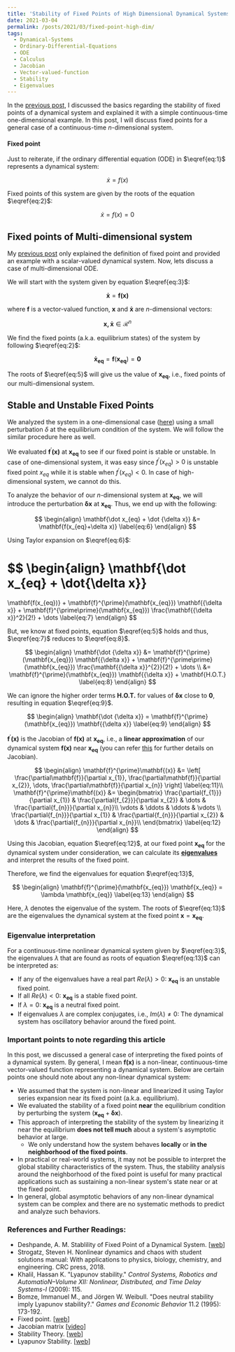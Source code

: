 ```yaml
---
title: 'Stability of Fixed Points of High Dimensional Dynamical Systems'
date: 2021-03-04
permalink: /posts/2021/03/fixed-point-high-dim/
tags:
  - Dynamical-Systems
  - Ordinary-Differential-Equations
  - ODE
  - Calculus
  - Jacobian
  - Vector-valued-function
  - Stability
  - Eigenvalues
---
```


In the [previous post](https://adipandas.github.io/posts/2020/02/stable-unstable-fixed-point/), I discussed the basics regarding the stability of fixed points of a dynamical system and explained it with a simple continuous-time one-dimensional example. In this post, I will discuss fixed points for a general case of a continuous-time $n$-dimensional system.



#### Fixed point

Just to reiterate, if the ordinary differential equation (ODE) in $\eqref{eq:1}$ represents a dynamical system:


$$
\dot x = f(x)
\label{eq:1}
$$


Fixed points of this system are given by the roots of the equation $\eqref{eq:2}$:


$$
\begin{equation}
\dot x = f(x) = 0
\label{eq:2}
\end{equation}
$$



## Fixed points of Multi-dimensional system

My [previous post](https://adipandas.github.io/posts/2020/02/stable-unstable-fixed-point/) only explained the definition of fixed point and provided an example with a scalar-valued dynamical system. Now, lets discuss a case of multi-dimensional ODE.

We will start with the system given by equation $\eqref{eq:3}$:


$$
\mathbf{\dot x} = \mathbf{f(x)}
\label{eq:3}
$$


where $\mathbf{f}$ is a vector-valued function, $\mathbf{x}$ and  $\mathbf{\dot x}$ are $n$-dimensional vectors:


$$
\mathbf{x, \dot x} \in \mathcal{R}^{n}
\label{eq:4}
$$


We find the fixed points (a.k.a. equilibrium states) of the system by following $\eqref{eq:2}$:


$$
\mathbf{\dot x_{eq}} = \mathbf{f}(\mathbf{x_{eq}}) = \mathbf{0}
\label{eq:5}
$$


The roots of $\eqref{eq:5}$ will give us the value of $\mathbf{x_{eq}}$, i.e., fixed points of our multi-dimensional system.



## Stable and Unstable Fixed Points

We analyzed the system in a one-dimensional case ([here](https://adipandas.github.io/posts/2020/02/stable-unstable-fixed-point/)) using a small perturbation $\delta$ at the equilibrium condition of the system. We will follow the similar procedure here as well. 



We evaluated $\mathbf{f}^{\prime}\mathbf{(x)}$ at $\mathbf{x_{eq}}$ to see if our fixed point is stable or unstable. In case of one-dimensional system, it was easy since  $f^{\prime}(x_{eq})>0$ is unstable fixed point $x_{eq}$  while it is stable when $f^{\prime}(x_{eq})<0$. In case of high-dimensional system, we cannot do this.



To analyze the behavior of our $n$-dimensional system at $\mathbf{x_{eq}}$, we will introduce the perturbation $\mathbf{\delta x}$ at $\mathbf{x_{eq}}$. Thus, we end up with the following:


$$
\begin{align}
\mathbf{\dot x_{eq} + \dot {\delta x}}
&=
\mathbf{f(x_{eq}+\delta x)}
\label{eq:6}
\end{align}
$$


Using Taylor expansion on $\eqref{eq:6}$:

$$
\begin{align}
\mathbf{\dot x_{eq} + \dot{\delta x}}
=
\mathbf{f(x_{eq})} 
+ 
\mathbf{f}^{\prime}(\mathbf{x_{eq}})
\mathbf{{\delta x}}
+
\mathbf{f}^{\prime\prime}(\mathbf{x_{eq}})
\frac{\mathbf{{\delta x}}^2}{2!}
+
\dots 
\label{eq:7}
\end{align}
$$

But, we know at fixed points, equation $\eqref{eq:5}$ holds and thus, $\eqref{eq:7}$ reduces to $\eqref{eq:8}$.

$$
\begin{align}
\mathbf{\dot {\delta x}} 
&= \mathbf{f}^{\prime}(\mathbf{x_{eq}}) \mathbf{{\delta x}} + \mathbf{f}^{\prime\prime}(\mathbf{x_{eq}}) \frac{\mathbf{{\delta x}}^{2}}{2!} + \dots \\
&= \mathbf{f}^{\prime}(\mathbf{x_{eq}}) \mathbf{{\delta x}} + \mathbf{H.O.T.} \label{eq:8}
\end{align}
$$

We can ignore the higher order terms $\mathbf{H.O.T.}$ for values of $\mathbf{\delta{x}}$ close to $\mathbf{0}$, resulting in equation $\eqref{eq:9}$.

$$
\begin{align}
\mathbf{\dot {\delta x}} = \mathbf{f}^{\prime}(\mathbf{x_{eq}}) \mathbf{{\delta x}} \label{eq:9}
\end{align}
$$


$\mathbf{f}^{\prime}\mathbf{(x)}$ is the Jacobian of $\mathbf{f(x)}$ at $\mathbf{x_{eq}}$, i.e., a **linear approximation** of our dynamical system $\mathbf{f(x)}$ near $\mathbf{x_{eq}}$ (you can refer [this](https://adipandas.github.io/posts/2020/03/vector-calculus/#jacobian-aka-derivative-of-vector-valued-function) for further details on Jacobian).


$$
\begin{align}
\mathbf{f}^{\prime}\mathbf{(x)}
&=
\left[
\frac{\partial\mathbf{f}}{\partial x_{1}}, \frac{\partial\mathbf{f}}{\partial x_{2}}, \dots, \frac{\partial\mathbf{f}}{\partial x_{n}}
\right] \label{eq:11}\\
\mathbf{f}^{\prime}\mathbf{(x)} &=
\begin{bmatrix}
\frac{\partial{f_{1}}}{\partial x_{1}} & \frac{\partial{f_{2}}}{\partial x_{2}} & \dots & \frac{\partial{f_{n}}}{\partial x_{n}}\\
\vdots & \ddots & \ddots & \vdots \\
\frac{\partial{f_{n}}}{\partial x_{1}} & \frac{\partial{f_{n}}}{\partial x_{2}} & \dots & \frac{\partial{f_{n}}}{\partial x_{n}}\\
\end{bmatrix} \label{eq:12}
\end{align}
$$


Using this Jacobian, equation $\eqref{eq:12}$, at our fixed point $\mathbf{x_{eq}}$ for the dynamical system under consideration, we can calculate its [**eigenvalues**](https://en.wikipedia.org/wiki/Eigenvalues_and_eigenvectors) and interpret the results of the fixed point.

Therefore, we find the eigenvalues for equation $\eqref{eq:13}$,


$$
\begin{align}
\mathbf{f}^{\prime}(\mathbf{x_{eq}}) \mathbf{x_{eq}} = \lambda \mathbf{x_{eq}} \label{eq:13}
\end{align}
$$


Here, $\lambda$ denotes the eigenvalue of the system. The roots of $\eqref{eq:13}$ are the eigenvalues the dynamical system at the fixed point $\mathbf{x}=\mathbf{x_{eq}}$.



### Eigenvalue interpretation <a name='eigen_value_interpretation'></a>

For a continuous-time nonlinear dynamical system given by $\eqref{eq:3}$, the eigenvalues $\lambda$ that are found as roots of equation $\eqref{eq:13}$ can be interpreted as:

* If any of the eigenvalues have a real part $Re(\lambda)>0$: $\mathbf{x_{eq}}$ is an unstable fixed point.
* If all $Re(\lambda)<0$: $\mathbf{x_{eq}}$ is a stable fixed point.
* If $\lambda=0$: $\mathbf{x_{eq}}$ is a neutral fixed point.
* If eigenvalues $\lambda$ are complex conjugates, i.e., $Im(\lambda) \ne 0$: The dynamical system has oscillatory behavior around the fixed point.



### Important points to note regarding this article

In this post, we discussed a general case of interpreting the fixed points of a dynamical system. By general, I mean $\mathbf{f(x)}$ is a non-linear, continuous-time vector-valued function representing a dynamical system. Below are certain points one should note about any non-linear dynamical system:

* We assumed that the system is non-linear and linearized it using Taylor series expansion near its fixed point (a.k.a. equilibrium).
* We evaluated the stability of a fixed point **near** the equilibrium condition by perturbing the system  ($\mathbf{x_{eq}}+\mathbf{\delta x}$).
* This approach of interpreting the stability of the system by linearizing it near the equilibrium **does not tell much** about a system's asymptotic behavior at large.
  * We only understand how the system behaves **locally** or **in the neighborhood of the fixed points**.
* In practical or real-world systems, it may not be possible to interpret the global stability characteristics of the system. Thus, the stability analysis around the neighborhood of the fixed point is useful for many practical applications such as sustaining a non-linear system's state near or at the fixed point.
* In general, global asymptotic behaviors of any non-linear dynamical system can be complex and there are no systematic methods to predict and analyze such behaviors.



### References and Further Readings:

* Deshpande, A. M. Stablility of Fixed Point of a Dynamical System. [[web](https://adipandas.github.io/posts/2020/02/stable-unstable-fixed-point/)]
* Strogatz, Steven H. Nonlinear dynamics and chaos with student solutions manual: With applications to physics, biology, chemistry, and engineering. CRC press, 2018.
* Khalil, Hassan K. "Lyapunov stability." *Control Systems, Robotics and AutomatioN–Volume XII: Nonlinear, Distributed, and Time Delay Systems-I* (2009): 115.
* Bomze, Immanuel M., and Jörgen W. Weibull. "Does neutral stability imply Lyapunov stability?." *Games and Economic Behavior* 11.2 (1995): 173-192.
* Fixed point. [[web](https://mathworld.wolfram.com/FixedPoint.html)]
* Jacobian matrix [[video](https://www.youtube.com/watch?v=bohL918kXQk)]
* Stability Theory. [[web](https://en.wikipedia.org/wiki/Stability_theory)]
* Lyapunov Stability. [[web](https://en.wikipedia.org/wiki/Lyapunov_stability)]
